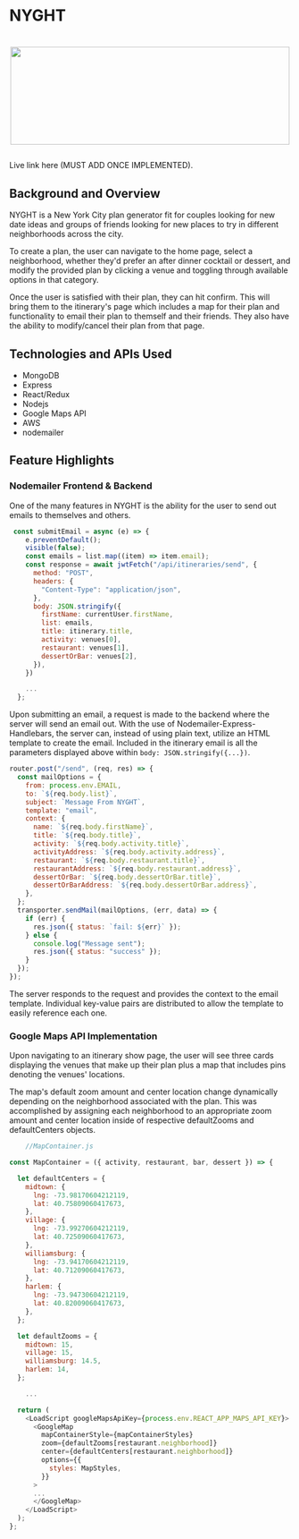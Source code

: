 # NYGHT

# <p align="center"/> <img src="./frontend/src/assets/images/logo.png" width="500" height="175" />

Live link here (MUST ADD ONCE IMPLEMENTED).

## Background and Overview

NYGHT is a New York City plan generator fit for couples looking for new date ideas and groups of friends looking for new places to try in different neighborhoods across the city.

To create a plan, the user can navigate to the home page, select a neighborhood, whether they'd prefer an after dinner cocktail or dessert, and modify the provided plan by clicking a venue and toggling through available options in that category.

Once the user is satisfied with their plan, they can hit confirm. This will bring them to the itinerary's page which includes a map for their plan and functionality to email their plan to themself and their friends. They also have the ability to modify/cancel their plan from that page.

## Technologies and APIs Used

- MongoDB
- Express
- React/Redux
- Nodejs
- Google Maps API
- AWS
- nodemailer

## Feature Highlights

### Nodemailer Frontend & Backend

One of the many features in NYGHT is the ability for the user to send out emails to themselves and others.

```js
 const submitEmail = async (e) => {
    e.preventDefault();
    visible(false);
    const emails = list.map((item) => item.email);
    const response = await jwtFetch("/api/itineraries/send", {
      method: "POST",
      headers: {
        "Content-Type": "application/json",
      },
      body: JSON.stringify({
        firstName: currentUser.firstName,
        list: emails,
        title: itinerary.title,
        activity: venues[0],
        restaurant: venues[1],
        dessertOrBar: venues[2],
      }),
    })

    ...
  };
```

Upon submitting an email, a request is made to the backend where the server will send an email out. With the use of Nodemailer-Express-Handlebars, the server can, instead of using plain text, utilize an HTML template to create the email. Included in the itinerary email is all the parameters displayed above within `body: JSON.stringify({...})`.

```js
router.post("/send", (req, res) => {
  const mailOptions = {
    from: process.env.EMAIL,
    to: `${req.body.list}`,
    subject: `Message From NYGHT`,
    template: "email",
    context: {
      name: `${req.body.firstName}`,
      title: `${req.body.title}`,
      activity: `${req.body.activity.title}`,
      activityAddress: `${req.body.activity.address}`,
      restaurant: `${req.body.restaurant.title}`,
      restaurantAddress: `${req.body.restaurant.address}`,
      dessertOrBar: `${req.body.dessertOrBar.title}`,
      dessertOrBarAddress: `${req.body.dessertOrBar.address}`,
    },
  };
  transporter.sendMail(mailOptions, (err, data) => {
    if (err) {
      res.json({ status: `fail: ${err}` });
    } else {
      console.log("Message sent");
      res.json({ status: "success" });
    }
  });
});
```

The server responds to the request and provides the context to the email template. Individual key-value pairs are distributed to allow the template to easily reference each one.

### Google Maps API Implementation

Upon navigating to an itinerary show page, the user will see three cards displaying the venues that make up their plan plus a map that includes pins denoting the venues' locations.

The map's default zoom amount and center location change dynamically depending on the neighborhood associated with the plan. This was accomplished by assigning each neighborhood to an appropriate zoom amount and center location inside of respective defaultZooms and defaultCenters objects.

```js
    //MapContainer.js

const MapContainer = ({ activity, restaurant, bar, dessert }) => {

  let defaultCenters = {
    midtown: {
      lng: -73.98170604212119,
      lat: 40.75809060417673,
    },
    village: {
      lng: -73.99270604212119,
      lat: 40.72509060417673,
    },
    williamsburg: {
      lng: -73.94170604212119,
      lat: 40.71209060417673,
    },
    harlem: {
      lng: -73.94730604212119,
      lat: 40.82009060417673,
    },
  };

  let defaultZooms = {
    midtown: 15,
    village: 15,
    williamsburg: 14.5,
    harlem: 14,
  };

    ...

  return (
    <LoadScript googleMapsApiKey={process.env.REACT_APP_MAPS_API_KEY}>
      <GoogleMap
        mapContainerStyle={mapContainerStyles}
        zoom={defaultZooms[restaurant.neighborhood]}
        center={defaultCenters[restaurant.neighborhood]}
        options={{
          styles: MapStyles,
        }}
      >
      ...
      </GoogleMap>
    </LoadScript>
  );
};
```
